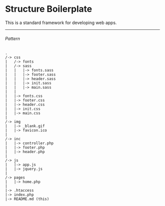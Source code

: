 Structure Boilerplate
=====================

This is a standard framework for developing web apps.

---


###### Pattern

    .
    /-> css
    |   /-> fonts
    |   /-> sass
    |   |   |-> fonts.sass
    |   |   |-> footer.sass
    |   |   |-> header.sass
    |   |   |-> init.sass
    |   |   |-> main.sass
    |   |  
    |   |-> fonts.css
    |   |-> footer.css
    |   |-> header.css
    |   |-> init.css
    |   |-> main.css
    |   
    /-> img
    |   |-> _blank.gif
    |   |-> favicon.ico
    |
    /-> inc
    |   |-> controller.php
    |   |-> footer.php
    |   |-> header.php
    |
    /-> js
    |   |-> app.js
    |   |-> jquery.js
    |
    /-> pages
    |   |-> home.php
    |
    |-> .htaccess
    |-> index.php
    |-> README.md (this)